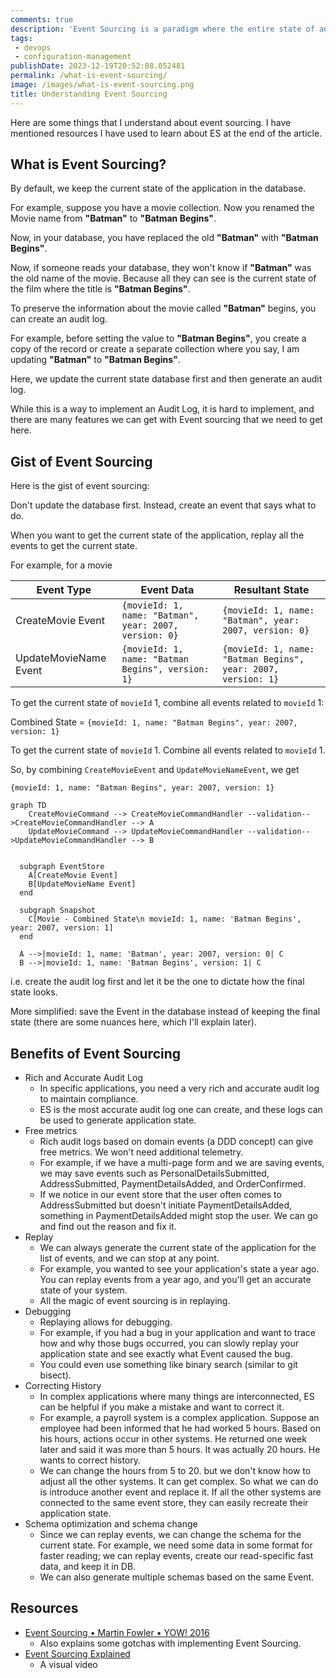 ```yaml
---
comments: true
description: 'Event Sourcing is a paradigm where the entire state of an application is derived by replaying a series of events, providing benefits such as accurate auditing and schema flexibility.' 
tags:
 - devops
 - configuration-management
publishDate: 2023-12-19T20:52:08.052481
permalink: /what-is-event-sourcing/
image: /images/what-is-event-sourcing.png
title: Understanding Event Sourcing
---
```


Here are some things that I understand about event sourcing. I have mentioned resources I have used to learn about ES at the end of the article.

## What is Event Sourcing?

By default, we keep the current state of the application in the database.

For example, suppose you have a movie collection. Now you renamed the Movie name from **"Batman"** to **"Batman Begins"**.

Now, in your database, you have replaced the old **"Batman"** with **"Batman Begins"**.

Now, if someone reads your database, they won't know if **"Batman"** was the old name of the movie. Because all they can see is the current state of the film where the title is **"Batman Begins"**.

To preserve the information about the movie called **"Batman"** begins, you can create an audit log.

For example, before setting the value to **"Batman Begins"**, you create a copy of the record or create a separate collection where you say, I am updating **"Batman"** to **"Batman Begins"**.

Here, we update the current state database first and then generate an audit log.

While this is a way to implement an Audit Log, it is hard to implement, and there are many features we can get with Event sourcing that we need to get here.

## Gist of Event Sourcing

Here is the gist of event sourcing:

Don't update the database first. Instead, create an event that says what to do.

When you want to get the current state of the application, replay all the events to get the current state.

For example, for a movie

| Event Type              | Event Data                                       | Resultant State                                   |
|-------------------------|--------------------------------------------------|---------------------------------------------------|
| CreateMovie Event       | `{movieId: 1, name: "Batman", year: 2007, version: 0}` | `{movieId: 1, name: "Batman", year: 2007, version: 0}` |
| UpdateMovieName Event   | `{movieId: 1, name: "Batman Begins", version: 1}`  | `{movieId: 1, name: "Batman Begins", year: 2007, version: 1}` |

To get the current state of `movieId` 1, combine all events related to `movieId` 1:

Combined State = `{movieId: 1, name: "Batman Begins", year: 2007, version: 1}`

To get the current state of `movieId` 1. Combine all events related to `movieId` 1.

So, by combining `CreateMovieEvent` and `UpdateMovieNameEvent`, we get

`{movieId: 1, name: "Batman Begins", year: 2007, version: 1}`

```mermaid
graph TD
    CreateMovieCommand --> CreateMovieCommandHandler --validation-->CreateMovieCommandHandler --> A
    UpdateMovieCommand --> UpdateMovieCommandHandler --validation-->UpdateMovieCommandHandler --> B


  subgraph EventStore
    A[CreateMovie Event]
    B[UpdateMovieName Event]
  end

  subgraph Snapshot
    C[Movie - Combined State\n movieId: 1, name: 'Batman Begins', year: 2007, version: 1]
  end

  A -->|movieId: 1, name: 'Batman', year: 2007, version: 0| C
  B -->|movieId: 1, name: 'Batman Begins', version: 1| C
```

i.e. create the audit log first and let it be the one to dictate how the final state looks.

More simplified: save the Event in the database instead of keeping the final state (there are some nuances here, which I'll explain later).

## Benefits of Event Sourcing

- Rich and Accurate Audit Log
  - In specific applications, you need a very rich and accurate audit log to maintain compliance.
  - ES is the most accurate audit log one can create, and these logs can be used to generate application state.
- Free metrics
  - Rich audit logs based on domain events (a DDD concept) can give free metrics. We won't need additional telemetry.
  - For example, if we have a multi-page form and we are saving events, we may save events such as PersonalDetailsSubmitted, AddressSubmitted, PaymentDetailsAdded, and OrderConfirmed.
  - If we notice in our event store that the user often comes to AddressSubmitted but doesn't initiate PaymentDetailsAdded, something in PaymentDetailsAdded might stop the user. We can go and find out the reason and fix it.
- Replay
  - We can always generate the current state of the application for the list of events, and we can stop at any point.
  - For example, you wanted to see your application's state a year ago. You can replay events from a year ago, and you'll get an accurate state of your system.
  - All the magic of event sourcing is in replaying.
- Debugging
  - Replaying allows for debugging.
  - For example, if you had a bug in your application and want to trace how and why those bugs occurred, you can slowly replay your application state and see exactly what Event caused the bug.
  - You could even use something like binary search (similar to git bisect).
- Correcting History
  - In complex applications where many things are interconnected, ES can be helpful if you make a mistake and want to correct it.
  - For example, a payroll system is a complex application. Suppose an employee had been informed that he had worked 5 hours. Based on his hours, actions occur in other systems. He returned one week later and said it was more than 5 hours. It was actually 20 hours. He wants to correct history.
  - We can change the hours from 5 to 20. but we don't know how to adjust all the other systems. It can get complex. So what we can do is introduce another event and replace it. If all the other systems are connected to the same event store, they can easily recreate their application state.
- Schema optimization and schema change
  - Since we can replay events, we can change the schema for the current state. For example, we need some data in some format for faster reading; we can replay events, create our read-specific fast data, and keep it in DB.
  - We can also generate multiple schemas based on the same Event.


## Resources

- [Event Sourcing • Martin Fowler • YOW! 2016](https://www.youtube.com/watch?v=ck7t592bvBg)
    - Also explains some gotchas with implementing Event Sourcing.
- [Event Sourcing Explained](https://www.youtube.com/watch?v=yFjzGRb8NOk)
    - A visual video